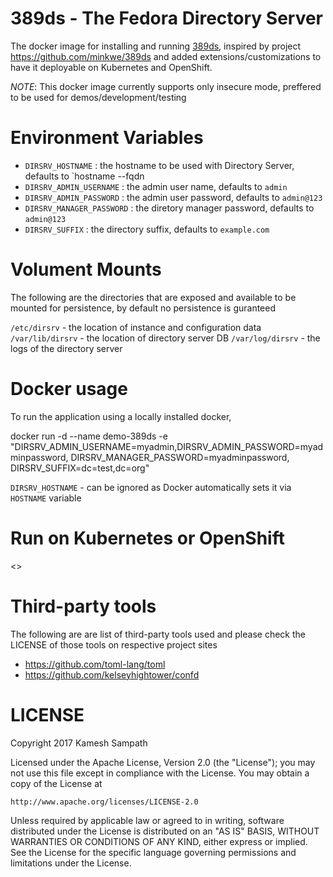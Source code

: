 # 389ds - The Fedora Directory Server

The docker image for installing and running [389ds](http://directory.fedoraproject.org/), inspired by project https://github.com/minkwe/389ds and added extensions/customizations to have it deployable on Kubernetes and OpenShift.


_NOTE_: This docker image currently supports only insecure mode, preffered to be used for demos/development/testing

# Environment Variables

* `DIRSRV_HOSTNAME` : the hostname to be used with Directory Server, defaults to `hostname --fqdn
* `DIRSRV_ADMIN_USERNAME` : the admin user name, defaults to `admin`
* `DIRSRV_ADMIN_PASSWORD` : the admin user password, defaults to `admin@123`
* `DIRSRV_MANAGER_PASSWORD` : the diretory manager password, defaults to `admin@123`
* `DIRSRV_SUFFIX` : the directory suffix, defaults to `example.com`

# Volument Mounts

The following are the directories that are exposed and available to be mounted for persistence, by default no persistence is guranteed

`/etc/dirsrv` - the location of instance and configuration data
`/var/lib/dirsrv` - the location of directory server DB
`/var/log/dirsrv` -  the logs of the directory server

# Docker usage

To run the application using a locally installed docker, 

docker run -d --name demo-389ds -e "DIRSRV_ADMIN_USERNAME=myadmin,DIRSRV_ADMIN_PASSWORD=myadminpassword, DIRSRV_MANAGER_PASSWORD=myadminpassword, DIRSRV_SUFFIX=dc=test,dc=org"

`DIRSRV_HOSTNAME` - can be ignored as Docker automatically sets it via `HOSTNAME` variable

# Run on Kubernetes or OpenShift
<<WIP>>

# Third-party tools 

The following are are list of third-party tools used and please check the LICENSE of those tools on respective project sites

* https://github.com/toml-lang/toml
* https://github.com/kelseyhightower/confd

# LICENSE

Copyright 2017 Kamesh Sampath

Licensed under the Apache License, Version 2.0 (the "License");
you may not use this file except in compliance with the License.
You may obtain a copy of the License at

    http://www.apache.org/licenses/LICENSE-2.0

Unless required by applicable law or agreed to in writing, software
distributed under the License is distributed on an "AS IS" BASIS,
WITHOUT WARRANTIES OR CONDITIONS OF ANY KIND, either express or implied.
See the License for the specific language governing permissions and
limitations under the License.